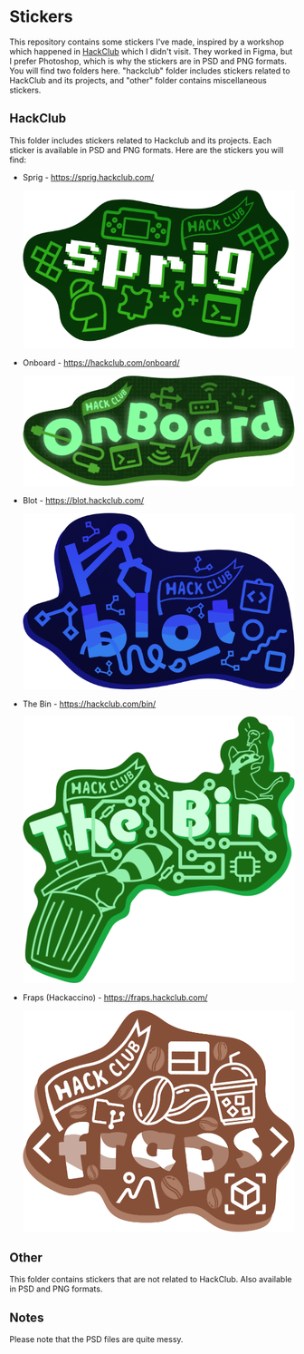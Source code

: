 # Stickers

This repository contains some stickers I've made, inspired by a workshop which happened in [HackClub](https://hackclub.com/) which I didn't visit. They worked in Figma, but I prefer Photoshop, which is why the stickers are in PSD and PNG formats. You will find two folders here. "hackclub" folder includes stickers related to HackClub and its projects, and "other" folder contains miscellaneous stickers.

## HackClub

This folder includes stickers related to Hackclub and its projects. Each sticker is available in PSD and PNG formats. Here are the stickers you will find:

- Sprig - https://sprig.hackclub.com/

  ![Sprig](hackclub/sprigBillyPNG.png)

- Onboard - https://hackclub.com/onboard/

  ![Onboard](hackclub/onboard.png)

- Blot - https://blot.hackclub.com/

  ![Blot](hackclub/blot.png)

- The Bin - https://hackclub.com/bin/

  ![The Bin](hackclub/thebin.png)

- Fraps (Hackaccino) - https://fraps.hackclub.com/

  ![Fraps](hackclub/fraps.png)

## Other

This folder contains stickers that are not related to HackClub. Also available in PSD and PNG formats.

## Notes

Please note that the PSD files are quite messy.
